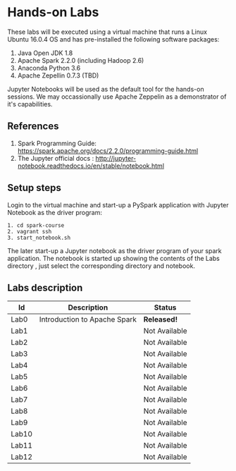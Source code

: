 
# Hands-on Labs

These labs will be executed using a virtual machine that runs a Linux Ubuntu 16.0.4 OS and has pre-installed the following software packages:

1. Java Open JDK 1.8
2. Apache Spark 2.2.0 (including Hadoop 2.6)
3. Anaconda Python 3.6
4. Apache Zepellin 0.7.3 (TBD)

Jupyter Notebooks will be used as the default tool for the hands-on sessions. We may occassionally use Apache Zeppelin as a demonstrator of it's capabilities.

## References

1. Spark Programming Guide: https://spark.apache.org/docs/2.2.0/programming-guide.html
2. The Jupyter official docs : http://jupyter-notebook.readthedocs.io/en/stable/notebook.html

## Setup steps

Login to the virtual machine and start-up a PySpark application with Jupyter Notebook as the driver program: 

```
1. cd spark-course
2. vagrant ssh
3. start_notebook.sh
```

The later start-up a Jupyter notebook as the driver program of your spark application. The notebook is started up showing the contents of the Labs directory , just select the corresponding directory and notebook.

## Labs description

|Id|Description|Status|
|--|-----------|------|
|Lab0 | Introduction to Apache Spark  | **Released!** |
|Lab1 | | Not Available |
|Lab2 | | Not Available |
|Lab3 | | Not Available | 
|Lab4 | | Not Available |
|Lab5 | | Not Available | 
|Lab6 | | Not Available | 
|Lab7 | | Not Available | 
|Lab8 | | Not Available | 
|Lab9 | | Not Available |
|Lab10| | Not Available | 
|Lab11| | Not Available | 
|Lab12| | Not Available | 
